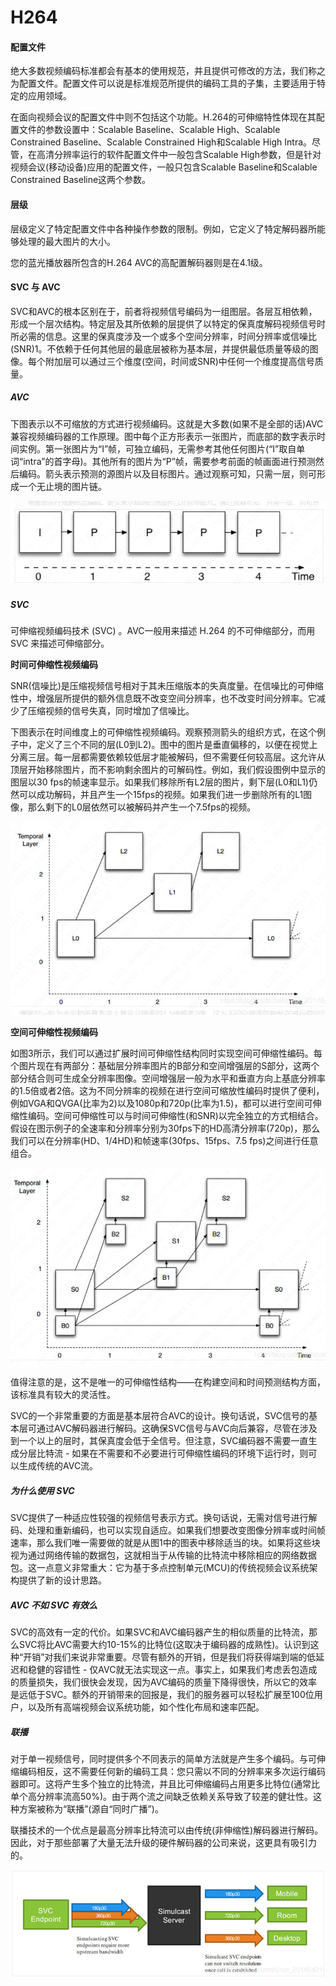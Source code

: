 # H264





#### 配置文件

绝大多数视频编码标准都会有基本的使用规范，并且提供可修改的方法，我们称之为配置文件。配置文件可以说是标准规范所提供的编码工具的子集，主要适用于特定的应用领域。

在面向视频会议的配置文件中则不包括这个功能。H.264的可伸缩特性体现在其配置文件的参数设置中：Scalable Baseline、Scalable High、Scalable Constrained Baseline、Scalable Constrained High和Scalable High Intra。尽管，在高清分辨率运行的软件配置文件中一般包含Scalable High参数，但是针对视频会议(移动设备)应用的配置文件，一般只包含Scalable Baseline和Scalable Constrained Baseline这两个参数。

#### 层级

层级定义了特定配置文件中各种操作参数的限制。例如，它定义了特定解码器所能够处理的最大图片的大小。

您的蓝光播放器所包含的H.264 AVC的高配置解码器则是在4.1级。



#### SVC 与 AVC

SVC和AVC的根本区别在于，前者将视频信号编码为一组图层。各层互相依赖，形成一个层次结构。特定层及其所依赖的层提供了以特定的保真度解码视频信号时所必需的信息。这里的保真度涉及一个或多个空间分辨率，时间分辨率或信噪比(SNR)1。不依赖于任何其他层的最底层被称为基本层，并提供最低质量等级的图像。每个附加层可以通过三个维度(空间，时间或SNR)中任何一个维度提高信号质量。

##### AVC

下图表示以不可缩放的方式进行视频编码。这就是大多数(如果不是全部的话)AVC兼容视频编码器的工作原理。图中每个正方形表示一张图片，而底部的数字表示时间实例。第一张图片为“I”帧，可独立编码，无需参考其他任何图片(“I”取自单词“intra”的首字母)。其他所有的图片为“P”帧，需要参考前面的帧画面进行预测然后编码。箭头表示预测的源图片以及目标图片。通过观察可知，只需一层，则可形成一个无止境的图片链。

![](./../png/AVC不可伸缩性编码.png)

##### SVC

可伸缩视频编码技术 (SVC) 。AVC一般用来描述 H.264 的不可伸缩部分，而用 SVC 来描述可伸缩部分。

**时间可伸缩性视频编码**

SNR(信噪比)是压缩视频信号相对于其未压缩版本的失真度量。在信噪比的可伸缩性中，增强层所提供的额外信息既不改变空间分辨率，也不改变时间分辨率。它减少了压缩视频的信号失真，同时增加了信噪比。

下图表示在时间维度上的可伸缩性视频编码。观察预测箭头的组织方式，在这个例子中，定义了三个不同的层(L0到L2)。图中的图片是垂直偏移的，以便在视觉上分离三层。每一层都需要依赖较低层才能被解码，但不需要任何较高层。这允许从顶层开始移除图片，而不影响剩余图片的可解码性。例如，我们假设图例中显示的图层以30 fps的帧速率显示。如果我们移除所有L2层的图片，剩下层(L0和L1)仍然可以成功解码，并且产生一个15fps的视频。如果我们进一步删除所有的L1图像，那么剩下的L0层依然可以被解码并产生一个7.5fps的视频。

![](./../png/SVC时间可伸缩性视频编码.png)

**空间可伸缩性视频编码**

如图3所示，我们可以通过扩展时间可伸缩性结构同时实现空间可伸缩性编码。每个图片现在有两部分：基础层分辨率图片的B部分和空间增强层的S部分，这两个部分结合则可生成全分辨率图像。空间增强层一般为水平和垂直方向上基底分辨率的1.5倍或者2倍。这为不同分辨率的视频在进行空间可缩放性编码时提供了便利，例如VGA和QVGA(比率为2)以及1080p和720p(比率为1.5)，都可以进行空间可伸缩性编码。空间可伸缩性可以与时间可伸缩性(和SNR)以完全独立的方式相结合。假设在图示例子的全速率和分辨率分别为30fps下的HD高清分辨率(720p)，那么我们可以在分辨率(HD、1/4HD)和帧速率(30fps、15fps、7.5 fps)之间进行任意组合。

![](./../png/SVC时空可伸缩性视频编码.png)

值得注意的是，这不是唯一的可伸缩性结构——在构建空间和时间预测结构方面，该标准具有较大的灵活性。



SVC的一个非常重要的方面是基本层符合AVC的设计。换句话说，SVC信号的基本层可通过AVC解码器进行解码。这确保SVC信号与AVC向后兼容，尽管在涉及到一个以上的层时，其保真度会低于全信号。但注意，SVC编码器不需要一直生成分层比特流 - 如果在不需要和不必要进行可伸缩性编码的环境下运行时，则可以生成传统的AVC流。

##### 为什么使用 SVC

SVC提供了一种适应性较强的视频信号表示方式。换句话说，无需对信号进行解码、处理和重新编码，也可以实现自适应。如果我们想要改变图像分辨率或时间帧速率，那么我们唯一需要做的就是从图1中的图表中移除适当的块。如果将这些块视为通过网络传输的数据包，这就相当于从传输的比特流中移除相应的网络数据包。这一点意义非常重大：它为基于多点控制单元(MCU)的传统视频会议系统架构提供了新的设计思路。

##### AVC 不如 SVC 有效么

SVC的高效有一定的代价。如果SVC和AVC编码器产生的相似质量的比特流，那么SVC将比AVC需要大约10-15%的比特位(这取决于编码器的成熟性)。认识到这种“开销”对我们来说非常重要。尽管有额外的开销，但是我们将获得端到端的低延迟和稳健的容错性 - 仅AVC就无法实现这一点。事实上，如果我们考虑丢包造成的质量损失，我们很快会发现，因为AVC编码的质量下降得很快，所以它的效率是远低于SVC。额外的开销带来的回报是，我们的服务器可以轻松扩展至100位用户，以及所有高端视频会议系统功能，如个性化布局和速率匹配。

##### 联播

对于单一视频信号，同时提供多个不同表示的简单方法就是产生多个编码。与可伸缩编码相反，这不需要任何新的编码工具：您只需以不同的分辨率来多次运行编码器即可。这将产生多个独立的比特流，并且比可伸缩编码占用更多比特位(通常比单个高分辨率流高50%)。由于两个流之间缺乏依赖关系导致了较差的健壮性。这种方案被称为“联播”(源自“同时广播”)。

联播技术的一个优点是最高分辨率比特流可以由传统(非伸缩性)解码器进行解码。因此，对于那些部署了大量无法升级的硬件解码器的公司来说，这更具有吸引力的。

![](./../png/联播结构.jpg)

